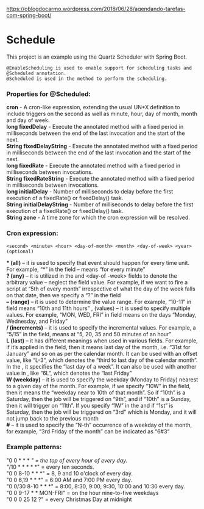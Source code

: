 https://oblogdocarmo.wordpress.com/2018/06/28/agendando-tarefas-com-spring-boot/

# Schedule

This project is an example using the Quartz Scheduler with Spring Boot.

    @EnableScheduling is used to enable support for scheduling tasks and @Scheduled annotation.
    @Scheduled is used in the method to perform the scheduling.

**<h3>Properties for @Scheduled:</h3>**
**cron** - A cron-like expression, extending the usual UN*X definition to include triggers on the second as well as minute, hour, day of month, month and day of week.<br />
**long fixedDelay** - Execute the annotated method with a fixed period in milliseconds between the end of the last invocation and the start of the next.<br />
**String fixedDelayString** - Execute the annotated method with a fixed period in milliseconds between the end of the last invocation and the start of the next.<br />
**long	fixedRate** - Execute the annotated method with a fixed period in milliseconds between invocations.<br />
**String fixedRateString** - Execute the annotated method with a fixed period in milliseconds between invocations.<br />
**long	initialDelay** - Number of milliseconds to delay before the first execution of a fixedRate() or fixedDelay() task.<br />
**String initialDelayString** - Number of milliseconds to delay before the first execution of a fixedRate() or fixedDelay() task.<br />
**String zone** - A time zone for which the cron expression will be resolved.<br />

**<h3>Cron expression:</h3>**

    <second> <minute> <hour> <day-of-month> <month> <day-of-week> <year>(optional)

**\* (all)** – it is used to specify that event should happen for every time unit. For example, “*” in the <minute> field – means “for every minute”<br />
**? (any)** – it is utilized in the <day-of-month> and <day-of -week> fields to denote the arbitrary value – neglect the field value. For example, if we want to fire a script at “5th of every month” irrespective of what the day of the week falls on that date, then we specify a “?” in the <day-of-week> field<br />
**– (range)** – it is used to determine the value range. For example, “10-11” in <hour> field means “10th and 11th hours”
, (values) – it is used to specify multiple values. For example, “MON, WED, FRI” in <day-of-week> field means on the days “Monday, Wednesday, and Friday”<br />
**/ (increments)** – it is used to specify the incremental values. For example, a “5/15” in the <minute> field, means at “5, 20, 35 and 50 minutes of an hour”<br />
**L (last)** – it has different meanings when used in various fields. For example, if it’s applied in the <day-of-month> field, then it means last day of the month, i.e. “31st for January” and so on as per the calendar month. It can be used with an offset value, like “L-3“, which denotes the “third to last day of the calendar month”. In the <day-of-week>, it specifies the “last day of a week”. It can also be used with another value in <day-of-week>, like “6L“, which denotes the “last Friday”<br />
**W (weekday)** – it is used to specify the weekday (Monday to Friday) nearest to a given day of the month. For example, if we specify “10W” in the <day-of-month> field, then it means the “weekday near to 10th of that month”. So if “10th” is a Saturday, then the job will be triggered on “9th”, and if “10th” is a Sunday, then it will trigger on “11th”. If you specify “1W” in the <day-of-month> and if “1st” is Saturday, then the job will be triggered on “3rd” which is Monday, and it will not jump back to the previous month<br />
**#** – it is used to specify the “N-th” occurrence of a weekday of the month, for example, “3rd Friday of the month” can be indicated as “6#3“<br />

**<h3>Example patterns:</h3>**

"0 0 * * * *" = the top of every hour of every day.<br />
"*/10 * * * * *" = every ten seconds.<br />
"0 0 8-10 * * *" = 8, 9 and 10 o'clock of every day.<br />
"0 0 6,19 * * *" = 6:00 AM and 7:00 PM every day.<br />
"0 0/30 8-10 * * *" = 8:00, 8:30, 9:00, 9:30, 10:00 and 10:30 every day.<br />
"0 0 9-17 * * MON-FRI" = on the hour nine-to-five weekdays<br />
"0 0 0 25 12 ?" = every Christmas Day at midnight
